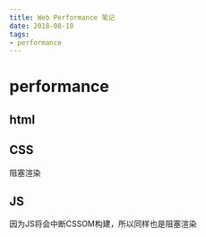 ```yaml
---
title: Web Performance 笔记
date: 2018-08-10
tags: 
- performance
---
```

# performance

## html

## CSS

阻塞渲染

## JS

因为JS将会中断CSSOM构建，所以同样也是阻塞渲染



